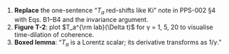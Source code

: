 1. **Replace** the one-sentence “$T_a$ red-shifts like Ki” note in PPS-002 §4 with Eqs. B1–B4 and the invariance argument.
2. **Figure T-2**: plot $T_a^{\rm lab}(\Delta t)$ for γ = 1, 5, 20 to visualise time-dilation of coherence.
3. **Boxed lemma**: “$T_a$ is a Lorentz scalar; its derivative transforms as $1/\gamma$.”